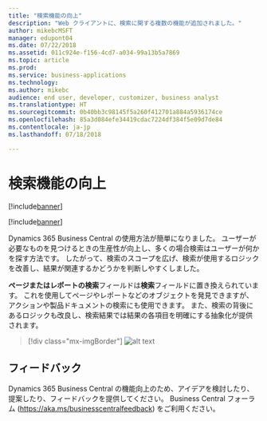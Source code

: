 ```yaml
---
title: "検索機能の向上"
description: "Web クライアントに、検索に関する複数の機能が追加されました。"
author: mikebcMSFT
manager: edupont04
ms.date: 07/22/2018
ms.assetid: 011c924e-f156-4cd7-a034-99a13b5a7869
ms.topic: article
ms.prod: 
ms.service: business-applications
ms.technology: 
ms.author: mikebc
audience: end user, developer, customizer, business analyst
ms.translationtype: HT
ms.sourcegitcommit: 0b40bb3c98145f5a260f412701a884a5936174ce
ms.openlocfilehash: 85a3d084efe34419cdac7224df384f5e09d7de84
ms.contentlocale: ja-jp
ms.lasthandoff: 07/18/2018

---
```



#  <a name="improvements-to-search"></a>検索機能の向上

[!include[banner](../../includes/banner.md)]

[!include[banner](Includes/disclaimer.md)]

Dynamics 365 Business Central の使用方法が簡単になりました。 ユーザーが必要なものを見つけるときの生産性が向上し、多くの場合検索はユーザーが何かを探す方法です。 したがって、検索のスコープを広げ、検索が使用するロジックを改善し、結果が関連するかどうかを判断しやすくしました。

**ページまたはレポートの検索**フィールドは**検索**フィールドに置き換えられています。 これを使用してページやレポートなどのオブジェクトを発見できますが、アクションや製品ドキュメントの検索にも使用できます。 また、検索の背後にあるロジックも改良し、検索結果では結果の各項目を明確にする抽象化が提供されます。

> [!div class="mx-imgBorder"]
> ![alt text](media/search-dialog.png "更新された [検索] ダイアログの初期の設計概念。")

<!--
### Who uses these features
These features are intended for all users and are available without any additional setup.
## Status
### Availability
Cloud, on-premises, hybrid
### Regional availability
No regional restrictions. Available in all Dynamics 365 Business Central supported markets.
-->

## <a name="tell-us-what-you-think"></a>フィードバック
Dynamics 365 Business Central の機能向上のため、アイデアを検討したり、提案したり、フィードバックを提供してください。 Business Central フォーラム (https://aka.ms/businesscentralfeedback) をご利用ください。

